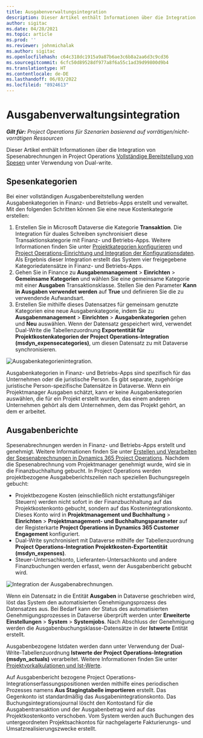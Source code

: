 ```yaml
---
title: Ausgabenverwaltungsintegration
description: Dieser Artikel enthält Informationen über die Integration von Spesenabrechnungen in Project Operations mit Dual-write.
author: sigitac
ms.date: 04/28/2021
ms.topic: article
ms.prod: ''
ms.reviewer: johnmichalak
ms.author: sigitac
ms.openlocfilehash: c64c318dc1915a9a87b6ae3c6b8a2aa6d3c9cd36
ms.sourcegitcommit: 6cfc50d89528df977a8f6a55c1ad39d99800d9b4
ms.translationtype: HT
ms.contentlocale: de-DE
ms.lasthandoff: 06/03/2022
ms.locfileid: "8924613"
---
```

# <a name="expense-management-integration"></a>Ausgabenverwaltungsintegration

_**Gilt für:** Project Operations für Szenarien basierend auf vorrätigen/nicht-vorrätigen Ressourcen_

Dieser Artikel enthält Informationen über die Integration von Spesenabrechnungen in Project Operations [Vollständige Bereitstellung von Spesen](../expense/expense-overview.md) unter Verwendung von Dual-write.

## <a name="expense-categories"></a>Spesenkategorien

Bei einer vollständigen Ausgabenbereitstellung werden Ausgabenkategorien in Finanz- und Betriebs-Apps erstellt und verwaltet. Mit den folgenden Schritten können Sie eine neue Kostenkategorie erstellen:

1. Erstellen Sie in Microsoft Dataverse die Kategorie **Transaktion**. Die Integration für duales Schreiben synchronisiert diese Transaktionskategorie mit Finanz- und Betriebs-Apps. Weitere Informationen finden Sie unter [Projektkategorien konfigurieren](/dynamics365/project-operations/project-accounting/configure-project-categories) und [Project Operations-Einrichtung und Integration der Konfigurationsdaten](resource-dual-write-setup-integration.md). Als Ergebnis dieser Integration erstellt das System vier freigegebene Kategoriedatensätze in Finanz- und Betriebs-Apps.
2. Gehen Sie in Finance zu **Ausgabenmanagement** > **Einrichten** > **Gemeinsame Kategorien** und wählen Sie eine gemeinsame Kategorie mit einer **Ausgaben** Transaktionsklasse. Stellen Sie den Parameter **Kann in Ausgaben verwendet werden** auf **True** und definieren Sie die zu verwendende Aufwandsart.
3. Erstellen Sie mithilfe dieses Datensatzes für gemeinsam genutzte Kategorien eine neue Ausgabenkategorie, indem Sie zu **Ausgabenmanagement** > **Einrichten** > **Ausgabenkategorien** gehen und **Neu** auswählen. Wenn der Datensatz gespeichert wird, verwendet Dual-Write die Tabellenzuordnung **Exportentität für Projektkostenkategorien der Project Operations-Integration (msdyn\_expensecategories)**, um diesen Datensatz zu mit Dataverse synchronisieren.

  ![Ausgabenkategorienintegration.](./media/DW6ExpenseCategories.png)

Ausgabenkategorien in Finanz- und Betriebs-Apps sind spezifisch für das Unternehmen oder die juristische Person. Es gibt separate, zugehörige juristische Person-spezifische Datensätze in Dataverse. Wenn ein Projektmanager Ausgaben schätzt, kann er keine Ausgabenkategorien auswählen, die für ein Projekt erstellt wurden, das einem anderen Unternehmen gehört als dem Unternehmen, dem das Projekt gehört, an dem er arbeitet. 

## <a name="expense-reports"></a>Ausgabenberichte

Spesenabrechnungen werden in Finanz- und Betriebs-Apps erstellt und genehmigt. Weitere Informationen finden Sie unter [Erstellen und Verarbeiten der Spesenabrechnungen in Dynamics 365 Project Operations](/learn/modules/create-process-expense-reports/). Nachdem die Spesenabrechnung vom Projektmanager genehmigt wurde, wird sie in die Finanzbuchhaltung gebucht. In Project Operations werden projektbezogene Ausgabeberichtszeilen nach speziellen Buchungsregeln gebucht:

  - Projektbezogene Kosten (einschließlich nicht erstattungsfähiger Steuern) werden nicht sofort in der Finanzbuchhaltung auf das Projektkostenkonto gebucht, sondern auf das Kostenintegrationskonto. Dieses Konto wird in **Projektmanagement und Buchhaltung** > **Einrichten** > **Projektmanagement- und Buchhaltungsparameter** auf der Registerkarte **Project Operations in Dynamics 365 Customer Engagement** konfiguriert.
  - Dual-Write synchronisiert mit Dataverse mithilfe der Tabellenzuordnung **Project Operations-Integration Projektkosten-Exportentität (msdyn\_expenses)**.
  - Steuer-Untersachkonto, Lieferanten-Untersachkonto und andere Finanzbuchungen werden erfasst, wenn der Ausgabenbericht gebucht wird.

  ![Integration der Ausgabenabrechnungen.](./media/DW6ExpenseReports.png)

Wenn ein Datensatz in die Entität **Ausgaben** in Dataverse geschrieben wird, löst das System den automatisierten Genehmigungsprozess des Datensatzes aus. Bei Bedarf kann der Status des automatisierten Genehmigungsprozesses in Dataverse überprüft werden unter **Erweiterte Einstellungen** > **System** > **Systemjobs**. Nach Abschluss der Genehmigung werden die Ausgabenbuchungsklasse-Datensätze in der **Istwerte** Entität erstellt.

Ausgabenbezogene Istdaten werden dann unter Verwendung der Dual-Write-Tabellenzuordnung **Istwerte der Project Operations-Integration (msdyn\_actuals)** verarbeitet. Weitere Informationen finden Sie unter [Projektvorkalkulationen und Ist-Werte](resource-dual-write-estimates-actuals.md).

Auf Ausgabenbericht bezogene Project Operations-Integrationserfassungspositionen werden mithilfe eines periodischen Prozesses namens **Aus Stagingtabelle importieren** erstellt. Das Gegenkonto ist standardmäßig das Ausgabenintegrationskonto. Das Buchungsintegrationsjournal löscht den Kontostand für die Ausgabentransaktion und der Ausgabenbetrag wird auf das Projektkostenkonto verschoben. Vom System werden auch Buchungen des untergeordneten Projektsachkontos für nachgelagerte Fakturierungs- und Umsatzrealisierungszwecke erstellt.
